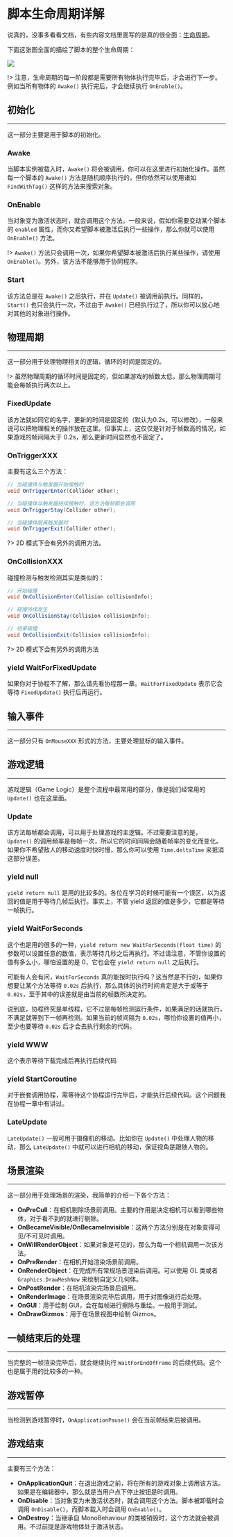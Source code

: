 # 脚本生命周期详解

说真的，没事多看看文档，有些内容文档里面写的是真的很全面：[生命周期](http://docs.unity3d.com/Manual/ExecutionOrder.html)。

下面这张图全面的描绘了脚本的整个生命周期：

![](http://obkyr9y96.bkt.clouddn.com/monobehaviour_flowchart.svg)

!> 注意，生命周期的每一阶段都是需要所有物体执行完毕后，才会进行下一步。例如当所有物体的 `Awake()` 执行完后，才会继续执行 `OnEnable()`。

## 初始化

---

这一部分主要是用于脚本的初始化。

### Awake

当脚本实例被载入时，`Awake()` 将会被调用，你可以在这里进行初始化操作。虽然每一个脚本的 `Awake()` 方法是随机顺序执行的，但你依然可以使用诸如 `FindWithTag()` 这样的方法来搜索对象。

### OnEnable

当对象变为激活状态时，就会调用这个方法。一般来说，假如你需要变动某个脚本的 `enabled` 属性，而你又希望脚本被激活后执行一些操作，那么你就可以使用 `OnEnable()` 方法。

!> `Awake()` 方法只会调用一次，如果你希望脚本被激活后执行某些操作，请使用 `OnEnable()`。另外，该方法不能够用于协同程序。

### Start

该方法总是在 `Awake()` 之后执行，并在 `Update()` 被调用前执行。同样的，`Start()` 也只会执行一次，不过由于 `Awake()` 已经执行过了，所以你可以放心地对其他的对象进行操作。

## 物理周期

---

这一部分用于处理物理相关的逻辑，循环的时间是固定的。

!> 虽然物理周期的循环时间是固定的，但如果游戏的帧数太低，那么物理周期可能会每帧执行两次以上。

### FixedUpdate

该方法就如同它的名字，更新的时间是固定的（默认为0.2s，可以修改），一般来说可以把物理相关的操作放在这里。但事实上，这仅仅是针对于帧数高的情况，如果游戏的帧间隔大于 0.2s，那么更新时间显然也不固定了。

### OnTriggerXXX

主要有这么三个方法：

```csharp
// 当碰撞体与触发器开始接触时
void OnTriggerEnter(Collider other);

// 当碰撞体与触发器持续接触时，该方法每帧都会调用
void OnTriggerStay(Collider other);

// 当碰撞体脱离触发器时
void OnTriggerExit(Collider other);
```

?> 2D 模式下会有另外的调用方法。

### OnCollisionXXX

碰撞检测与触发检测其实是类似的：

```csharp
// 开始碰撞
void OnCollisionEnter(Collision collisionInfo);

// 碰撞持续发生
void OnCollisionStay(Collision collisionInfo);

// 结束碰撞
void OnCollisionExit(Collision collisionInfo);
```

?> 2D 模式下会有另外的调用方法

### yield WaitForFixedUpdate

如果你对于协程不了解，那么请先看协程那一章。`WaitForFixedUpdate` 表示它会等待 `FixedUpdate()` 执行后再运行。

## 输入事件

---

这一部分只有 `OnMouseXXX` 形式的方法，主要处理鼠标的输入事件。

## 游戏逻辑

---

游戏逻辑（Game Logic）是整个流程中最常用的部分，像是我们经常用的 `Update()` 也在这里面。

### Update

该方法每帧都会调用，可以用于处理游戏的主逻辑。不过需要注意的是，`Update()` 的调用频率是每帧一次，所以它的时间间隔会随着帧率的变化而变化。如果你不希望敌人的移动速度时快时慢，那么你可以使用 `Time.deltaTime` 来抵消这部分误差。

### yield null

`yield return null` 是用的比较多的。各位在学习的时候可能有一个误区，以为返回的值是用于等待几帧后执行。事实上，不管 yield 返回的值是多少，它都是等待一帧执行。

### yield WaitForSeconds

这个也是用的很多的一种，`yield return new WaitForSeconds(float time)` 的参数可以设置任意的数值，表示等待几秒之后再执行。不过请注意，不管你设置的值有多么小，哪怕设置的是 0，它也会在 `yield return null` 之后执行。

可能有人会有问，`WaitForSeconds` 真的能按时执行吗？这当然是不行的，如果你想要让某个方法等待 `0.02s` 后执行，那么具体的执行时间肯定是大于或等于 `0.02s`，至于其中的误差就是由当前的帧数所决定的。

说到底，协程终究是单线程，它不过是每帧检测运行条件，如果满足的话就执行，不满足就等到下一帧再检测。如果当前的帧间隔为 `0.02s`，哪怕你设置的值再小，至少也要等待 `0.02s` 后才会去执行剩余的代码。

### yield WWW

这个表示等待下载完成后再执行后续代码

### yield StartCoroutine

对于嵌套调用协程，需等待这个协程运行完毕后，才能执行后续代码。这个问题我在协程一章中有讲过。

### LateUpdate

`LateUpdate()` 一般可用于摄像机的移动。比如你在 `Update()` 中处理人物的移动，那么 `LateUpdate()` 中就可以进行相机的移动，保证视角是跟随人物的。

## 场景渲染

---

这一部分用于处理场景的渲染，我简单的介绍一下各个方法：

* **OnPreCull**：在相机剔除场景前调用。主要的作用是决定相机可以看到哪些物体，对于看不到的就进行剔除。
* **OnBecameVisible/OnBecameInvisible**：这两个方法分别是在对象变得可见/不可见时调用。
* **OnWillRenderObject**：如果对象是可见的，那么为每一个相机调用一次该方法。
* **OnPreRender**：在相机开始渲染场景前调用。
* **OnRenderObject**：在完成所有常规场景渲染后调用。可以使用 GL 类或者 `Graphics.DrawMeshNow` 来绘制自定义几何体。
* **OnPostRender**：在相机渲染完场景后调用。
* **OnRenderImage**：在场景渲染完毕后调用，用于对图像进行后处理。
* **OnGUI**：用于绘制 GUI，会在每帧进行擦除与重绘。一般用于测试。
* **OnDrawGizmos**：用于在场景视图中绘制 Gizmos。

## 一帧结束后的处理

---

当完整的一帧渲染完毕后，就会继续执行 `WaitForEndOfFrame` 的后续代码。这个也是属于用的比较多的一种。

## 游戏暂停

---

当检测到游戏暂停时，`OnApplicationPause()` 会在当前帧结束后被调用。

## 游戏结束

---

主要有三个方法：

* **OnApplicationQuit**：在退出游戏之前，将在所有的游戏对象上调用该方法。如果是在编辑器中，那么就是当用户点下停止按钮是时调用。
* **OnDisable**：当对象变为未激活状态时，就会调用这个方法。脚本被卸载时会调用 `OnDisable()`，而脚本载入时会调用 `OnEnable()`。
* **OnDestroy**：当继承自 MonoBehaviour 的类被销毁时，这个方法就会被调用。不过前提是游戏物体处于激活状态。